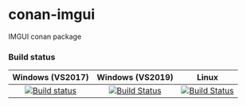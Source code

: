 # conan-imgui

IMGUI conan package

### Build status

|Windows (VS2017)|Windows (VS2019)|Linux|
|:-------:|:------:|:------:|
|[![Build status](https://ci.appveyor.com/api/projects/status/flyj54t2vxhnsxhd?svg=true)](https://ci.appveyor.com/project/MrJaqbq/conan-imgui)|[![Build Status](https://dev.azure.com/bentoo/conan-libraries%20CI/_apis/build/status/conan-imgui%20CI?branchName=master)](https://dev.azure.com/bentoo/conan-libraries%20CI/_build/latest?definitionId=6&branchName=master)|[![Build Status](https://travis-ci.org/BentouDev/conan-imgui.svg?branch=master)](https://travis-ci.org/BentouDev/conan-imgui)|